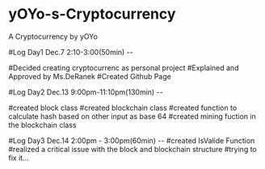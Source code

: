 # yOYo-s-Cryptocurrency
A Cryptocurrency by yOYo

#Log Day1 Dec.7 2:10-3:00(50min) --

  #Decided creating cryptocurrenc as personal project
  #Explained and Approved by Ms.DeRanek
  #Created Github Page
  
#Log Day2 Dec.13 9:00pm-11:10pm(130min) --

  #created block class
  #created blockchain class
  #created function to calculate hash based on other input as base 64
  #created mining fuction in the blockchain class
  
 #Log Day3 Dec.14 2:00pm - 3:00pm(60min) --
  #created IsValide Function
  #realized a critical issue with the block and blockchain structure
    #trying to fix it...
